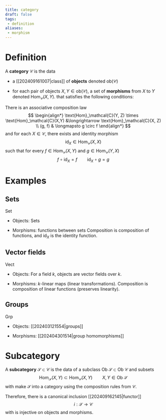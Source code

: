 ```yaml
---
title: category
draft: false
tags:
 - definition
aliases:
 - morphism
---
```


# Definition
A **category** $\mathcal{C}$ is the data 
- a [[202409161007|class]] of **objects** denoted $\text{ob}(\mathcal{C})$

- for each pair of objects $X,Y \in \text{ob}(\mathcal{C})$, a set of **morphisms** from $X$ to $Y$ denoted $\text{Hom}_\mathcal{C}(X,Y)$.
that satisfies the following conditions: 

There is an associative composition law 
$$
\begin{align*}
\text{Hom}_\mathcal{C}(Y, Z) \times \text{Hom}_\mathcal{C}(X,Y) &\longrightarrow \text{Hom}_\mathcal{C}(X, Z) \\
(g, f) & \longmapsto g \circ f
\end{align*}
$$
and for each $X \in \mathcal{C}$, there exists and identity morphism 
$$
\text{id}_X \in \text{Hom}_\mathcal{C}(X,X)
$$
such that for every $f \in \text{Hom}_\mathcal{C}(X,Y)$ and $g \in \text{Hom}_\mathcal{C}(Y, X)$
$$
f \circ \text{id}_X = f \qquad  \text{id}_X \circ g = g
$$

# Examples
## Sets
$\text{Set}$
- Objects: Sets

- Morphisms: functions between sets 
Composition is composition of functions, and $\text{id}_X$ is the identity function.  

## Vector fields
$\text{Vect}$
- Objects: For a field $k$, objects are vector fields over $k$. 

- Morphisms: $k$-linear maps (linear transformations).
Composition is composition of linear functions (preserves linearity).

## Groups
$\text{Grp}$ 
- Objects: [[202403121554|groups]]

- Morphisms: [[202404301514|group homomorphisms]]

# Subcategory
A **subcategory** $\mathcal{S} \subset \mathcal{C}$ is the data of a subclass $\text{Ob } \mathcal{S} \subset \text{Ob } \mathcal{C}$ and subsets 
$$
\text{Hom}_\mathcal{S}(X,Y) \subset \text{Hom}_\mathcal{C}(X,Y) \qquad X,Y \in \text{Ob }\mathcal{S}
$$
with make $\mathcal{S}$ into a category using the composition rules from $\mathcal{C}$. 

Therefore, there is a canonical inclusion [[202409162145|functor]]
$$
i:\mathcal{S} \longrightarrow \mathcal{C}
$$
with is injective on objects and morphisms. 